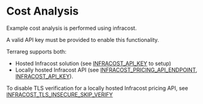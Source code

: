 
# Cost Analysis

Example cost analysis is performed using infracost.

A valid API key must be provided to enable this functionality.

Terrareg supports both:

 * Hosted Infracost solution (see [INFRACOST_API_KEY](../CONFIG.md#infracost_api_key) to setup)
 * Locally hosted Infracost API (see [INFRACOST_PRICING_API_ENDPOINT](../CONFIG.md#infracost_pricing_api_endpoint), [INFRACOST_API_KEY](../CONFIG.md#infracost_api_key)).

To disable TLS verification for a locally hosted Infracost pricing API, see [INFRACOST_TLS_INSECURE_SKIP_VERIFY](../CONFIG.md#infracost_tls_insecure_skip_verify)
